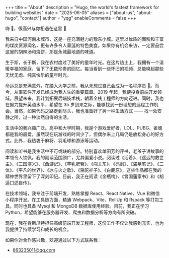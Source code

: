 +++
title = "About"
description = "Hugo, the world's fastest framework for building websites"
date = "2025-06-05"
aliases = ["about-us", "about-hugo", "contact"]
author = "yqg"
enableComments = false
+++

嗨 👋，很高兴与你相遇在这里 🚀

我来自中国河南永城市，这是一座充满魅力的豫东小城。这里以优质的面粉和丰富的煤炭资源闻名，更有许多令人垂涎的特色美食。如果你有机会来访，一定要品尝这里的胡辣汤和烧饼，那是永城最地道的味道。

生于斯，长于斯，我在农村度过了美好的童年时光。在这片热土上，我拥有一个温暖幸福的家庭，留下了无数珍贵的回忆。每当看到一些怀旧的视频，总能唤起那些无忧无虑、纯真快乐的童年时光。

命运总是充满意外，在踏入大学之前，我从未想过自己会成为一名程序员 🤣。而今，从事软件开发已经成为我人生的重要篇章。2019 年起，我便投身前端开发领域。展望未来，我计划拓展后端技术栈，朝着全栈工程师的方向迈进。同时，我也在努力提升英语水平，希望在 35 岁到来之际，能够找到一份理想的远程工作机会。当然，如果代码之路走到尽头，我也准备好了另一种生活方式 —— 找一处安静之所，过一种淡然自得的生活。

生活中的我兴趣广泛。高中和大学时期，我是个游戏爱好者，LOL、PUBG、雀魂都是我的最爱，虽然现在玩游戏的时间少了，但偶尔来上几局仍是放松身心的好方式。此外，我热衷于麻将、羽毛球和游泳等运动。

阅读和听书是我生活中不可或缺的部分。特别喜欢单田芳的评书，老爷子讲故事的本领令人钦佩。我的阅读范围颇广，尤其偏爱小说。阅读过《活着》、《遥远的救世主》、《三国演义》、《西游记》、《丰乳肥臀》、《闯关东》、《亮剑》、《盗墓笔记》、《三体》、《平凡的世界》、《冰与火之歌》、《骆驼祥子》、《白鹿原》，这些作品都在我的精神世界里留下了深刻印记。目前，我正在阅读《金瓶梅》、《曾国藩家书》和《胡适口述自传》。

在技术领域，我专注于前端开发，熟练掌握 React、React Native、Vue 和微信小程序开发。在工具链方面，精通 Webpack、Vite、RollUp 和 Rspack 等打包工具。同时也具备 Mysql 和 MongoDB 数据库使用经验。目前，我正在学习 Python，希望能够在服务器开发、爬虫和数据分析等方向有所突破。

现在，我在肯斯爪特担任高级前端开发工程师，这份工作不仅让我感到充实，也为我提供了持续学习和成长的机会。

如果你对合作感兴趣，欢迎通过以下方式联系我：

- 863235011@qq.com
